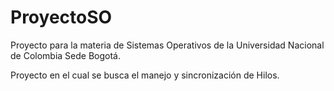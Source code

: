 # ProyectoSO
Proyecto para la materia de Sistemas Operativos de la Universidad Nacional de Colombia Sede Bogotá.

Proyecto en el cual se busca el manejo y sincronización de Hilos.
